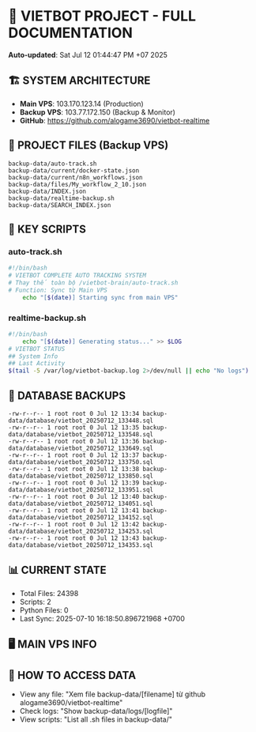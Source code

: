 # 🤖 VIETBOT PROJECT - FULL DOCUMENTATION
**Auto-updated**: Sat Jul 12 01:44:47 PM +07 2025

## 🏗️ SYSTEM ARCHITECTURE
- **Main VPS**: 103.170.123.14 (Production)
- **Backup VPS**: 103.77.172.150 (Backup & Monitor)
- **GitHub**: https://github.com/alogame3690/vietbot-realtime

## 📁 PROJECT FILES (Backup VPS)
```
backup-data/auto-track.sh
backup-data/current/docker-state.json
backup-data/current/n8n_workflows.json
backup-data/files/My_workflow_2_10.json
backup-data/INDEX.json
backup-data/realtime-backup.sh
backup-data/SEARCH_INDEX.json
```

## 🔧 KEY SCRIPTS
### auto-track.sh
```bash
#!/bin/bash
# VIETBOT COMPLETE AUTO TRACKING SYSTEM
# Thay thế toàn bộ /vietbot-brain/auto-track.sh
# Function: Sync từ Main VPS
    echo "[$(date)] Starting sync from main VPS"
```
### realtime-backup.sh
```bash
#!/bin/bash
    echo "[$(date)] Generating status..." >> $LOG
# VIETBOT STATUS
## System Info
## Last Activity
$(tail -5 /var/log/vietbot-backup.log 2>/dev/null || echo "No logs")
```

## 💾 DATABASE BACKUPS
```
-rw-r--r-- 1 root root 0 Jul 12 13:34 backup-data/database/vietbot_20250712_133448.sql
-rw-r--r-- 1 root root 0 Jul 12 13:35 backup-data/database/vietbot_20250712_133548.sql
-rw-r--r-- 1 root root 0 Jul 12 13:36 backup-data/database/vietbot_20250712_133649.sql
-rw-r--r-- 1 root root 0 Jul 12 13:37 backup-data/database/vietbot_20250712_133750.sql
-rw-r--r-- 1 root root 0 Jul 12 13:38 backup-data/database/vietbot_20250712_133850.sql
-rw-r--r-- 1 root root 0 Jul 12 13:39 backup-data/database/vietbot_20250712_133951.sql
-rw-r--r-- 1 root root 0 Jul 12 13:40 backup-data/database/vietbot_20250712_134051.sql
-rw-r--r-- 1 root root 0 Jul 12 13:41 backup-data/database/vietbot_20250712_134152.sql
-rw-r--r-- 1 root root 0 Jul 12 13:42 backup-data/database/vietbot_20250712_134253.sql
-rw-r--r-- 1 root root 0 Jul 12 13:43 backup-data/database/vietbot_20250712_134353.sql
```

## 📊 CURRENT STATE
- Total Files: 24398
- Scripts: 2
- Python Files: 0
- Last Sync: 2025-07-10 16:18:50.896721968 +0700

## 🖥️ MAIN VPS INFO


## 🚨 HOW TO ACCESS DATA
- View any file: "Xem file backup-data/[filename] từ github alogame3690/vietbot-realtime"
- Check logs: "Show backup-data/logs/[logfile]"
- View scripts: "List all .sh files in backup-data/"
